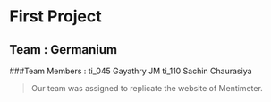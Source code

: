 # First Project
## Team : Germanium
###Team Members : 
   ti_045 Gayathry JM 
   ti_110 Sachin Chaurasiya

> Our team was assigned to replicate the website of Mentimeter.
